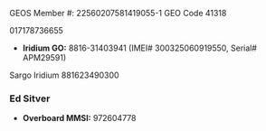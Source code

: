 GEOS Member #: 22560207581419055-1
GEO Code 41318

017178736655
* **Iridium GO:** 8816-31403941 (IMEI# 300325060919550, Serial# APM29591)

Sargo Iridium 881623490300‬


### Ed Sitver

* **Overboard MMSI:** 972604778
